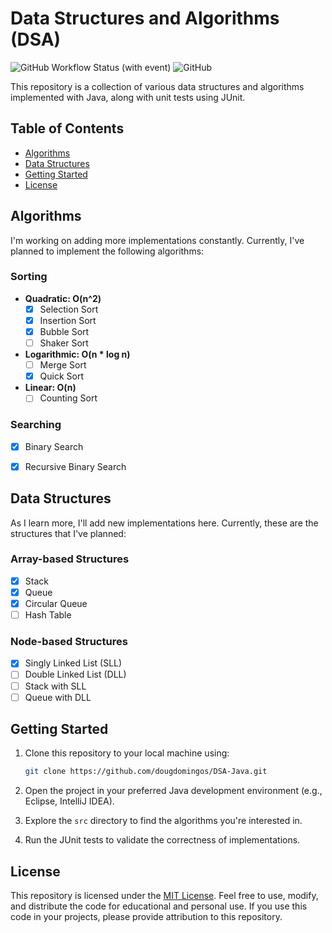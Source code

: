 # Data Structures and Algorithms (DSA)

![GitHub Workflow Status (with event)](https://img.shields.io/github/actions/workflow/status/dougdomingos/DSA-Java/run-junit.yml?style=flat-square)
![GitHub](https://img.shields.io/github/license/dougdomingos/DSA-Java?style=flat-square)

This repository is a collection of various data structures and algorithms implemented with Java, along with unit tests using JUnit.

## Table of Contents

- [Algorithms](#algorithms)
- [Data Structures](#data-structures)
- [Getting Started](#getting-started)
- [License](#license)

## Algorithms
I'm working on adding more implementations constantly. Currently, I've planned
to implement the following algorithms:

### Sorting
- **Quadratic: O(n^2)**
  - [X] Selection Sort
  - [X] Insertion Sort
  - [X] Bubble Sort
  - [ ] Shaker Sort

- **Logarithmic: O(n * log n)**
  - [ ] Merge Sort
  - [X] Quick Sort

- **Linear: O(n)**
  - [ ] Counting Sort

### Searching
- [X] Binary Search
- [X] Recursive Binary Search


## Data Structures
As I learn more, I'll add new implementations here. Currently, these are the structures that I've planned:

### Array-based Structures
- [X] Stack
- [X] Queue
- [X] Circular Queue
- [ ] Hash Table

### Node-based Structures
- [X] Singly Linked List (SLL)
- [ ] Double Linked List (DLL)
- [ ] Stack with SLL
- [ ] Queue with DLL

## Getting Started

1. Clone this repository to your local machine using:

   ```bash
   git clone https://github.com/dougdomingos/DSA-Java.git
   ```

2. Open the project in your preferred Java development environment (e.g., Eclipse, IntelliJ IDEA).

3. Explore the `src` directory to find the algorithms you're interested in.

4. Run the JUnit tests to validate the correctness of implementations.

## License

This repository is licensed under the [MIT License](LICENSE). Feel free to use, modify, and distribute the code for educational and personal use. If you use this code in your projects, please provide attribution to this repository.

